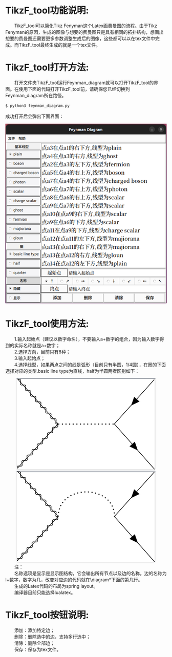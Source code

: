 # TikzF_tool功能说明:
&emsp;&emsp;TikzF_tool可以简化Tikz Fenyman这个Latex画费曼图的流程。由于Tikz Fenyman的原因，生成的图像与想要的费曼图只是具有相同的拓扑结构，想画出想要的费曼图还需要更多参数调整生成后的图像，这些都可以以在tex文件中完成。而TikzF_tool最终生成的就是一个tex文件。
# TikzF_tool打开方法:
&emsp;&emsp;打开文件夹TikzF_tool运行Feynman_diagram就可以打开TikzF_tool的界面。在使用下面的代码打开TikzF_tool前，请确保您已经切换到Feynman_diagram所在路径。<br>
```bash
$ python3 feynman_diagram.py
```
成功打开后会弹出下面界面：<br>
<div style="text-align:center">
  <img src="image1.png" alt="Your Image">
</div>

# TikzF_tool使用方法:
&emsp;&emsp;1.输入起始点（建议以数字命名），不要输入a+数字的组合，因为输入数字得到的实际名称就是a+数字；<br>
&emsp;&emsp;2.选择方向，目前只有8种；<br>
&emsp;&emsp;3.输入起始点；<br>
&emsp;&emsp;4.选择线型，如果两点之间的线是弧形（目前只有半圆，1/4圆），在圈的下面选择对应的类型.basic line type为直线，half为半圆两者区别如下：<br>
<div style="text-align:center">
  <img src="image2.png" alt="Your Image"><img src="image3.png" alt="Your Image">
</div>
&emsp;&emsp;注：<br>
&emsp;&emsp;名称选项是显示是显示图结构，它会输出所有节点以及边的名称。边的名称为l+数字，数字为几，改变对应边的代码就在\diagram*下面的第几行。<br>
&emsp;&emsp;生成的Latex代码的布局为spring layout。<br>
&emsp;&emsp;编译器目前只能选择lualatex。

# TikzF_tool按钮说明:
&emsp;&emsp;添加：添加特定边；<br>
&emsp;&emsp;删除：删除选中的边，支持多行选中；<br>
&emsp;&emsp;清除：删除全部边；<br>
&emsp;&emsp;保存：保存为tex文件。<br>
